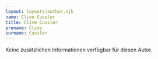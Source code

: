 ```yaml
---
layout: layouts/author.njk
name: Clive Cussler
title: Clive Cussler
prename: Clive
surname: Cussler
---
```

Keine zusätzlichen Informationen verfügbar für diesen Autor.

